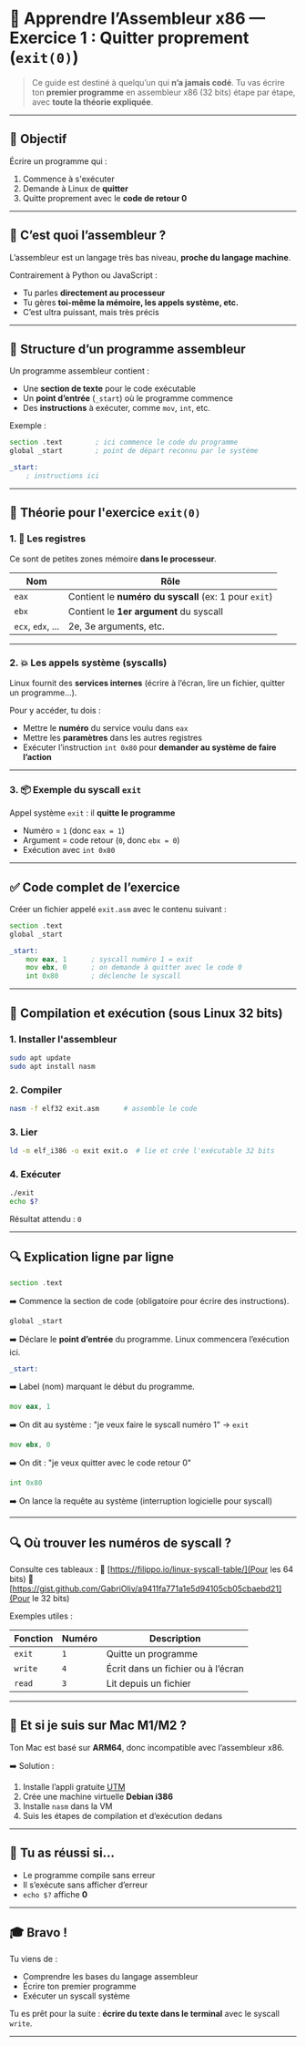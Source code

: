 # 🧐 Apprendre l’Assembleur x86 — Exercice 1 : Quitter proprement (`exit(0)`)

> Ce guide est destiné à quelqu’un qui **n’a jamais codé**.
> Tu vas écrire ton **premier programme** en assembleur x86 (32 bits) étape par étape, avec **toute la théorie expliquée**.

---

## 🌟 Objectif

Écrire un programme qui :

1. Commence à s'exécuter
2. Demande à Linux de **quitter**
3. Quitte proprement avec le **code de retour 0**

---

## 🔧 C’est quoi l’assembleur ?

L’assembleur est un langage très bas niveau, **proche du langage machine**.

Contrairement à Python ou JavaScript :

* Tu parles **directement au processeur**
* Tu gères **toi-même la mémoire, les appels système, etc.**
* C’est ultra puissant, mais très précis

---

## 🧱 Structure d’un programme assembleur

Un programme assembleur contient :

* Une **section de texte** pour le code exécutable
* Un **point d’entrée** (`_start`) où le programme commence
* Des **instructions** à exécuter, comme `mov`, `int`, etc.

Exemple :

```asm
section .text        ; ici commence le code du programme
global _start        ; point de départ reconnu par le système

_start:
    ; instructions ici
```

---

## 🧠 Théorie pour l'exercice `exit(0)`

### 1. 🔢 Les registres

Ce sont de petites zones mémoire **dans le processeur**.

| Nom               | Rôle                                                  |
| ----------------- | ----------------------------------------------------- |
| `eax`             | Contient le **numéro du syscall** (ex: 1 pour `exit`) |
| `ebx`             | Contient le **1er argument** du syscall               |
| `ecx`, `edx`, ... | 2e, 3e arguments, etc.                                |

---

### 2. 💥 Les appels système (syscalls)

Linux fournit des **services internes** (écrire à l’écran, lire un fichier, quitter un programme...).

Pour y accéder, tu dois :

* Mettre le **numéro** du service voulu dans `eax`
* Mettre les **paramètres** dans les autres registres
* Exécuter l’instruction `int 0x80` pour **demander au système de faire l’action**

---

### 3. 📦 Exemple du syscall `exit`

Appel système `exit` : il **quitte le programme**

* Numéro = `1` (donc `eax = 1`)
* Argument = code retour (`0`, donc `ebx = 0`)
* Exécution avec `int 0x80`

---

## ✅ Code complet de l’exercice

Créer un fichier appelé `exit.asm` avec le contenu suivant :

```asm
section .text
global _start

_start:
    mov eax, 1      ; syscall numéro 1 = exit
    mov ebx, 0      ; on demande à quitter avec le code 0
    int 0x80        ; déclenche le syscall
```

---

## 💠 Compilation et exécution (sous Linux 32 bits)

### 1. Installer l'assembleur

```bash
sudo apt update
sudo apt install nasm
```

### 2. Compiler

```bash
nasm -f elf32 exit.asm      # assemble le code
```

### 3. Lier

```bash
ld -m elf_i386 -o exit exit.o  # lie et crée l'exécutable 32 bits
```

### 4. Exécuter

```bash
./exit
echo $?
```

Résultat attendu : `0`

---

## 🔍 Explication ligne par ligne

```asm
section .text
```

➡️ Commence la section de code (obligatoire pour écrire des instructions).

```asm
global _start
```

➡️ Déclare le **point d’entrée** du programme. Linux commencera l’exécution ici.

```asm
_start:
```

➡️ Label (nom) marquant le début du programme.

```asm
mov eax, 1
```

➡️ On dit au système : "je veux faire le syscall numéro 1" → `exit`

```asm
mov ebx, 0
```

➡️ On dit : "je veux quitter avec le code retour 0"

```asm
int 0x80
```

➡️ On lance la requête au système (interruption logicielle pour syscall)

---

## 🔍 Où trouver les numéros de syscall ?

Consulte ces tableaux :
🔗 [https://filippo.io/linux-syscall-table/](Pour les 64 bits)
🔗 [https://gist.github.com/GabriOliv/a9411fa771a1e5d94105cb05cbaebd21](Pour le 32 bits)

Exemples utiles :

| Fonction | Numéro | Description                        |
| -------- | ------ | ---------------------------------- |
| `exit`   | `1`    | Quitte un programme                |
| `write`  | `4`    | Écrit dans un fichier ou à l’écran |
| `read`   | `3`    | Lit depuis un fichier              |

---

## 💼 Et si je suis sur Mac M1/M2 ?

Ton Mac est basé sur **ARM64**, donc incompatible avec l’assembleur x86.

➡️ Solution :

1. Installe l’appli gratuite [UTM](https://mac.getutm.app/)
2. Crée une machine virtuelle **Debian i386**
3. Installe `nasm` dans la VM
4. Suis les étapes de compilation et d’exécution dedans

---

## 🧪 Tu as réussi si...

* Le programme compile sans erreur
* Il s’exécute sans afficher d’erreur
* `echo $?` affiche **0**

---

## 🎓 Bravo !

Tu viens de :

* Comprendre les bases du langage assembleur
* Écrire ton premier programme
* Exécuter un syscall système

Tu es prêt pour la suite : **écrire du texte dans le terminal** avec le syscall `write`.

---

